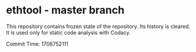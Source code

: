 # ethtool - master branch

This repository contains frozen state of the repository.
Its history is cleared. It is used only for static code
analysis with Codacy.

Commit Time: 1708752111